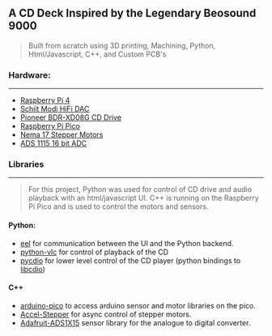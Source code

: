## A CD Deck Inspired by the Legendary Beosound 9000
> Built from scratch using 3D printing, Machining, Python, Html/Javascript, C++, and Custom PCB's

### Hardware:
---
- [Raspberry Pi 4](https://www.raspberrypi.com/products/raspberry-pi-4-model-b/)
- [Schiit Modi HiFi DAC](https://www.schiit.com/products/modi-plus)
- [Pioneer BDR-XD08G CD Drive](https://www.amazon.com/dp/B0BN678FDT?ref=ppx_yo2ov_dt_b_fed_asin_title&th=1)
- [Raspberry Pi Pico](https://www.raspberrypi.com/products/raspberry-pi-pico/)
- [Nema 17 Stepper Motors](https://www.omc-stepperonline.com/nema-17-bipolar-0-9deg-46ncm-65-1oz-in-2a-2-9v-42x42x48mm-4-wires-17hm19-2004s)
- [ADS 1115 16 bit ADC](https://www.amazon.com/HiLetgo-Converter-Programmable-Amplifier-Development/dp/B01DLHKMO2?source=ps-sl-shoppingads-lpcontext&ref_=fplfs&psc=1&smid=A30QSGOJR8LMXA&gQT=2)

### Libraries
---
> For this project, Python was used for control of CD drive and audio playback with an html/javascript UI. C++ is running on the Raspberry Pi Pico and is used to control the motors and sensors. 

#### Python:
- [eel](https://github.com/python-eel/Eel) for communication between the UI and the Python backend.
- [python-vlc](https://pypi.org/project/python-vlc/) for control of playback of the CD
- [pycdio](https://github.com/rocky/pycdio/tree/master) for lower level control of the CD player (python bindings to [libcdio](https://github.com/ShiftMediaProject/libcdio))

#### C++
- [arduino-pico](https://github.com/earlephilhower/arduino-pico) to access arduino sensor and motor libraries on the pico.
- [Accel-Stepper](https://github.com/waspinator/AccelStepper) for async control of stepper motors.
- [Adafruit-ADS1X15](https://github.com/adafruit/Adafruit_ADS1X15) sensor library for the analogue to digital converter. 
